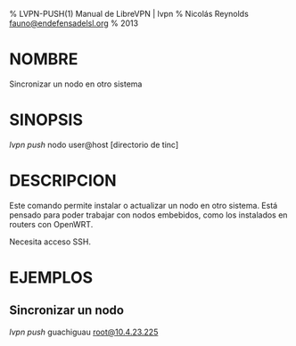 % LVPN-PUSH(1) Manual de LibreVPN | lvpn
% Nicolás Reynolds <fauno@endefensadelsl.org>
% 2013

# NOMBRE

Sincronizar un nodo en otro sistema


# SINOPSIS

_lvpn push_ nodo user@host [directorio de tinc]


# DESCRIPCION

Este comando permite instalar o actualizar un nodo en otro sistema. Está
pensado para poder trabajar con nodos embebidos, como los instalados en
routers con OpenWRT.

Necesita acceso SSH.


# EJEMPLOS

## Sincronizar un nodo

_lvpn push_ guachiguau root@10.4.23.225
